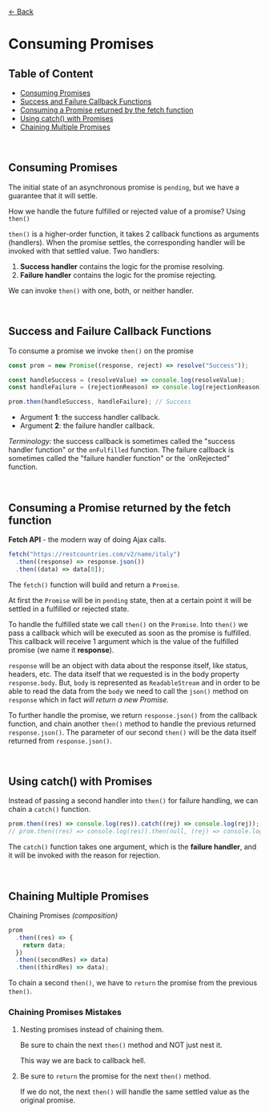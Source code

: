 [&larr; Back](./README.md)

# Consuming Promises

## Table of Content

- [Consuming Promises](#consuming-promises)
- [Success and Failure Callback Functions](#success-and-failure-callback-functions)
- [Consuming a Promise returned by the fetch function](#consuming-a-promise-returned-by-the-fetch-function)
- [Using catch() with Promises](#using-catch-with-promises)
- [Chaining Multiple Promises](#chaining-multiple-promises)

<br>

## Consuming Promises

The initial state of an asynchronous promise is `pending`, but we have a guarantee that it will settle.

How we handle the future fulfilled or rejected value of a promise? Using `then()`

`then()` is a higher-order function, it takes 2 callback functions as arguments (handlers). When the promise settles, the corresponding handler will be invoked with that settled value. Two handlers:

1. **Success handler** contains the logic for the promise resolving.
2. **Failure handler** contains the logic for the promise rejecting.

We can invoke `then()` with one, both, or neither handler.

<br>

## Success and Failure Callback Functions

To consume a promise we invoke `then()` on the promise

```js
const prom = new Promise((response, reject) => resolve("Success"));

const handleSuccess = (resolveValue) => console.log(resolveValue);
const handleFailure = (rejectionReason) => console.log(rejectionReason);

prom.then(handleSuccess, handleFailure); // Success
```

- Argument **1**: the success handler callback.
- Argument **2**: the failure handler callback.

_Terminology:_ the success callback is sometimes called the "success handler function" or the `onFulfilled` function. The failure callback is sometimes called the "failure handler function" or the `onRejected" function.

<br>

## Consuming a Promise returned by the fetch function

**Fetch API** - the modern way of doing Ajax calls.

```js
fetch("https://restcountries.com/v2/name/italy")
  .then((response) => response.json())
  .then((data) => data[0]);
```

The `fetch()` function will build and return a `Promise`.

At first the `Promise` will be in `pending` state, then at a certain point it will be settled in a fulfilled or rejected state.

To handle the fulfilled state we call `then()` on the `Promise`. Into `then()` we pass a callback which will be executed as soon as the promise is fulfilled. This callback will receive 1 argument which is the value of the fulfilled promise (we name it **response**).

`response` will be an object with data about the response itself, like status, headers, etc. The data itself that we requested is in the body property `response.body`. But, `body` is represented as `ReadableStream` and in order to be able to read the data from the `body` we need to call the `json()` method on `response` which in fact _will return a new Promise._

To further handle the promise, we return `response.json()` from the callback function, and chain another `then()` method to handle the previous returned `response.json()`. The parameter of our second `then()` will be the data itself returned from `response.json()`.

<br>

## Using catch() with Promises

Instead of passing a second handler into `then()` for failure handling, we can chain a `catch()` function.

```js
prom.then((res) => console.log(res)).catch((rej) => console.log(rej));
// prom.then((res) => console.log(res)).then(null, (rej) => console.log(rej));
```

The `catch()` function takes one argument, which is the **failure handler**, and it will be invoked with the reason for rejection.

<br>

## Chaining Multiple Promises

Chaining Promises _(composition)_

```js
prom
  .then((res) => {
    return data;
  })
  .then((secondRes) => data)
  .then((thirdRes) => data);
```

To chain a second `then()`, we have to `return` the promise from the previous `then()`.

### Chaining Promises Mistakes

1. Nesting promises instead of chaining them.

   Be sure to chain the next `then()` method and NOT just nest it.

   This way we are back to callback hell.

2. Be sure to `return` the promise for the next `then()` method.

   If we do not, the next `then()` will handle the same settled value as the original promise.

<br>
